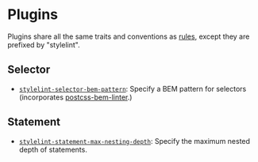 # Plugins

Plugins share all the same traits and conventions as [rules](/docs/user-guide/rules.md), except they are prefixed by "stylelint".

## Selector

* [`stylelint-selector-bem-pattern`](https://github.com/davidtheclark/stylelint-selector-bem-pattern): Specify a BEM pattern for selectors (incorporates [postcss-bem-linter](https://github.com/postcss/postcss-bem-linter).)

## Statement

* [`stylelint-statement-max-nesting-depth`](https://github.com/davidtheclark/stylelint-statement-max-nesting-depth): Specify the maximum nested depth of statements.
